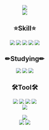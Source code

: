 

<div align=center>
  
  <img src="https://capsule-render.vercel.app/api?type=waving&color=gradient&height=300&section=header&text=Narcoker&fontSize=60&desc=Frontend%20Developer" />
  <br/>
  <img src= "https://hits.seeyoufarm.com/api/count/incr/badge.svg?url=https%3A%2F%2Fgithub.com%2FNarcoker&count_bg=%236E6E6E&title_bg=%23000000&icon=&icon_color=%23E7E7E7&title=hits&edge_flat=false)"/>
  <br/>
  <h2>⭐Skill⭐</h2>  
  <img src="https://img.shields.io/badge/Language%20C-orange?style=flat&logo=C&logoColor=white%22"/>
  <img src="https://img.shields.io/badge/C++-yellow?style=flat&logo=C%2B%2B&logoColor=white"/>
  <img src="https://img.shields.io/badge/Arduino-blue?style=flat&logo=arduino&logoColor=white"/>
  <img src="https://img.shields.io/badge/Java-red?style=flat&logo=java&logoColor=white%22"/>
  <img src="https://img.shields.io/badge/Kotlin-brightgreen?style=flat&logo=kotlin&logoColor=white"/>
  
  <h2>✏Studying✏</h2>
  <img src="https://img.shields.io/badge/HTML-red?style=flat&logo=html5&logoColor=white"/>
  <img src="https://img.shields.io/badge/CSS-blue?style=flat&logo=CSS3&logoColor=white"/>
  <img src="https://img.shields.io/badge/JavaScript-yellow?style=flat&logo=JavaScript&logoColor=white"/>

  
  <h2>🛠Tool🛠</h2>  
  <img src="https://img.shields.io/badge/IntelliJ-red?style=flat&logo=IntelliJ%20IDEA&logoColor=white%22"/>
  <img src="https://img.shields.io/badge/Android%20Studio-brightgreen?style=flat&logo=Android&logoColor=white%22"/>
  <img src="https://img.shields.io/badge/VScode-blue?style=flat&logo=Visual%20Studio%20Code&logoColor=white%22"/>
  <img src="https://img.shields.io/badge/Visual%20Studio-important?style=flat&logo=Visual%20Studio&logoColor=white%22"/>
  </br>
  <img src="https://img.shields.io/badge/Notion-lightgrey?style=flat&logo=Notion&logoColor=white%22"/>
  </br>
  </br>
  <img src="https://github-readme-stats.vercel.app/api?username=Narcoker&show_icons=true&theme={theme})](https://github.com/Narcoker/github-readme-stats"/>
  <br/>
  <img src="https://github-readme-stats.vercel.app/api/top-langs/?username=Narcoker&layout=compact"/>
  <img src="http://mazassumnida.wtf/api/v2/generate_badge?boj=narcoker"/>
</div>





